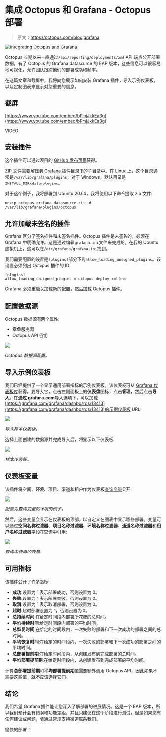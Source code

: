 # 集成 Octopus 和 Grafana - Octopus 部署

> 原文：<https://octopus.com/blog/grafana>

[![Integrating Octopus and Grafana](img/bb2c5afcdb71788a46cfec9e3d7ba66d.png)](#)

Octopus 长期以来一直通过`/api/reporting/deployments/xml` API 端点公开部署数据。有了 Octopus 的 Grafana datasource 的 EAP 版本，这些信息可以很容易地可视化，允许团队跟踪他们的部署成功和频率。

在这篇文章和截屏中，我将向您展示如何安装 Grafana 插件，导入示例仪表板，以及定制图表来显示对您重要的信息。

## 截屏

[https://www.youtube.com/embed/bPmjJkkEa3g](https://www.youtube.com/embed/bPmjJkkEa3g)

VIDEO

## 安装插件

这个插件可以通过项目的 [GitHub 发布页面](https://github.com/OctopusDeploy/OctopusGrafanaDataSource/releases)获得。

ZIP 文件需要解压到 Grafana 插件目录下的子目录中。在 Linux 上，这个目录通常是`/var/lib/grafana/plugins`，对于 Windows，默认目录是`INSTALL_DIR\data\plugins`。

对于这个例子，我将部署到 Ubuntu 20.04，我将使用以下命令提取 zip 文件:

```
unzip octopus_grafana_datasource.zip -d /var/lib/grafana/plugins/octopus 
```

## 允许加载未签名的插件

Grafana 区分了签名插件和未签名插件。Octopus 插件是未签名的，必须在 Grafana 中明确允许。这是通过编辑`grafana.ini`文件来完成的。在我的 Ubuntu 虚拟机上，这可以在`/etc/grafana/grafana.ini`找到。

我们需要配置的设置是`[plugins]`部分下的`allow_loading_unsigned_plugins`。该设置必须列出 Octopus 插件的 ID:

```
[plugins]
allow_loading_unsigned_plugins = octopus-deploy-xmlfeed 
```

Grafana 必须重启以加载新的配置，然后加载 Octopus 插件。

## 配置数据源

Octopus 数据源有两个属性:

*   章鱼服务器
*   Octopus API 密钥

[![](img/8a095fd3f2c984b4a767dd466876c63e.png)](#)

*Octopus 数据源配置。*

## 导入示例仪表板

我们已经提供了一个显示通用部署指标的示例仪表板。该仪表板可从 [Grafana 仪表板库](https://grafana.com/grafana/dashboards/13413)获得。要导入它，点击左侧面板上的**仪表盘**图标，点击**管理**，然后点击**导入**。在**通过 grafana.com**导入选项下，可以加载[https://grafana.com/grafana/dashboards/13413](https://grafana.com/grafana/dashboards/13413)的示例仪表板 URL:

[![](img/83bf147fc743a8e8201c149df61dc96d.png)](#)

*导入样本仪表板。*

选择上面创建的数据源并完成导入后，将显示以下仪表板:

[![](img/11a884d2e1079781803dde625d9b1166.png)](#)

*样本仪表板。*

## 仪表板变量

该插件将空间、环境、项目、渠道和租户作为仪表板[查询变量](https://grafana.com/docs/grafana/latest/variables/variable-types/add-query-variable/)公开:

[![](img/fed2b20f9094ec28a32679597046b594.png)](#)

*配置为查询变量的环境的例子。*

然后，这些变量会显示在仪表板的顶部，以自定义在图表中显示哪些部署。变量可以通过**空间名称过滤器**、**项目名称过滤器**、**环境名称过滤器**、**通道名称过滤器**和**租户名称过滤器**字段在查询中引用:

[![](img/8cadc56b11fb7e07e3af7ac466acc216.png)](#)

*查询中使用的变量。*

## 可用指标

该插件公开了许多指标:

*   **成功**:设置为 1 表示部署成功，否则设置为 0。
*   **失败**:设置为 1 表示部署失败，否则设置为 0。
*   **取消**:设置为 1 表示取消部署，否则设置为 0。
*   **超时**:超时部署设置为 1，否则设置为 0。
*   **总持续时间**:在给定时间段内部署所花费的总时间。
*   **平均持续时间**:给定时间段内部署的平均时间。
*   **总恢复时间**:在给定的时间段内，一次失败的部署和下一次成功的部署之间的总时间。
*   **平均恢复时间**:在给定的时间段内，一次失败的部署和下一次成功的部署之间的平均时间。
*   **总部署提前期**:在给定时间段内，从创建发布到完成部署的总时间。
*   **平均部署提前期**:在给定时间段内，从创建发布到完成部署的平均时间。

计算**总部署提前期**和**平均部署提前期**值需要额外调用 Octopus API，因此如果不需要这些值，就不应该选择它们。

## 结论

我们希望 Grafana 插件能让您深入了解部署的进展情况。这是一个 EAP 版本，所以我们预计会有错误和功能差距，并且只建议在这个阶段进行测试，但是如果您有任何建议或问题，请通过[常规支持渠道](https://octopus.com/support)联系我们。

愉快的部署！
